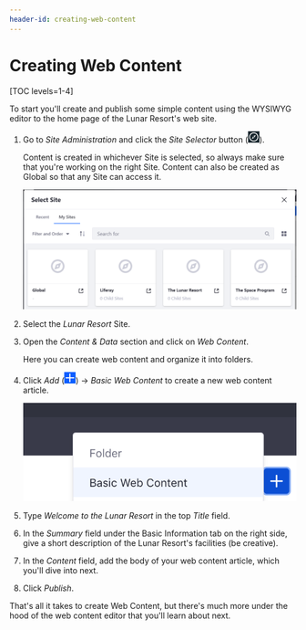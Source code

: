 ```yaml
---
header-id: creating-web-content
---
```


# Creating Web Content

[TOC levels=1-4]

To start you'll create and publish some simple content using the WYSIWYG
editor to the home page of the Lunar Resort's web site. 

1.  Go to *Site Administration* and click the *Site Selector* button
    (![Compass](../../../../../images/icon-compass.png)).

    Content is created in whichever Site is selected, so always make sure that
    you're working on the right Site. Content can also be created as Global so
    that any Site can access it.

    ![Figure 1: You can choose where to create content by navigating to the Site Administration menu and selecting your Site and page scope.](../../../../../images/site-page-scopes.png)

2.  Select the *Lunar Resort* Site.

3.  Open the *Content & Data* section and click on *Web Content*.

    Here you can create web content and organize it into folders.

4.  Click *Add* (![Add Web Content](../../../../../images/icon-add.png)) &rarr; 
    *Basic Web Content* to create a new web content article.

    ![Figure 2: By default, *Basic Web Content* is the only article type available. The next tutorial covers how to create new types.](../../../../../images/web-content-add-menu.png)

5.  Type *Welcome to the Lunar Resort* in the top *Title* field.

6.  In the *Summary* field under the Basic Information tab on the right side,
    give a short description of the Lunar Resort's facilities (be creative).

7.  In the *Content* field, add the body of your web content article, which
    you'll dive into next.

8.  Click *Publish*.

That's all it takes to create Web Content, but there's much more under the 
hood of the web content editor that you'll learn about next.

